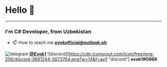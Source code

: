 # Hello 👋
* * *
### I'm C# Developer, from Uzbekistan 

-   📫 How to reach me **[evokofficial@outlook.ph](mailto:evokofficial@outlook.ph)**

![telegram](https://cdn.iconscout.com/icon/free/png-256/telegram-3-226554.png?w=14&f=avif "Telegram") **[@Evok1](https://t.me/evok1)**
![discord][https://cdn.iconscout.com/icon/free/png-256/discord-3691244-3073764.png?w=14&f=avif "discord"] **evok1#0668**



<!--
**Evook1/Evook1** is a ✨ _special_ ✨ repository because its `README.md` (this file) appears on your GitHub profile.

Here are some ideas to get you started:

- 🔭 I’m currently working on ...
- 🌱 I’m currently learning ...
- 👯 I’m looking to collaborate on ...
- 🤔 I’m looking for help with ...
- 💬 Ask me about ...
- 📫 How to reach me: ...
- 😄 Pronouns: ...
- ⚡ Fun fact: ...
-->
